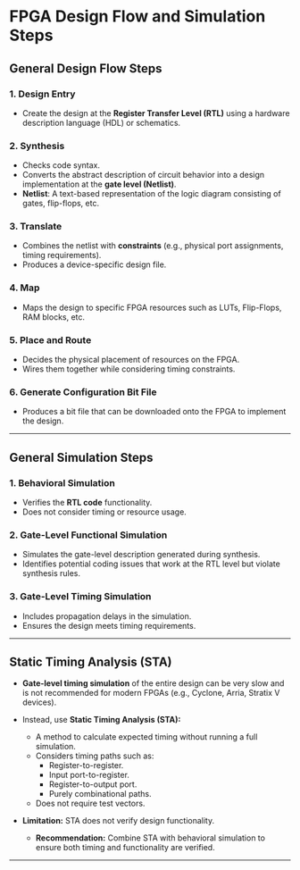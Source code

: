 # FPGA Design Flow and Simulation Steps

## General Design Flow Steps

### 1. **Design Entry**
- Create the design at the **Register Transfer Level (RTL)** using a hardware description language (HDL) or schematics.

### 2. **Synthesis**
- Checks code syntax.
- Converts the abstract description of circuit behavior into a design implementation at the **gate level (Netlist)**.
- **Netlist**: A text-based representation of the logic diagram consisting of gates, flip-flops, etc.

### 3. **Translate**
- Combines the netlist with **constraints** (e.g., physical port assignments, timing requirements).
- Produces a device-specific design file.

### 4. **Map**
- Maps the design to specific FPGA resources such as LUTs, Flip-Flops, RAM blocks, etc.

### 5. **Place and Route**
- Decides the physical placement of resources on the FPGA.
- Wires them together while considering timing constraints.

### 6. **Generate Configuration Bit File**
- Produces a bit file that can be downloaded onto the FPGA to implement the design.

---

## General Simulation Steps

### 1. **Behavioral Simulation**
- Verifies the **RTL code** functionality.
- Does not consider timing or resource usage.

### 2. **Gate-Level Functional Simulation**
- Simulates the gate-level description generated during synthesis.
- Identifies potential coding issues that work at the RTL level but violate synthesis rules.

### 3. **Gate-Level Timing Simulation**
- Includes propagation delays in the simulation.
- Ensures the design meets timing requirements.

---

## Static Timing Analysis (STA)

- **Gate-level timing simulation** of the entire design can be very slow and is not recommended for modern FPGAs (e.g., Cyclone, Arria, Stratix V devices).

- Instead, use **Static Timing Analysis (STA):**
  - A method to calculate expected timing without running a full simulation.
  - Considers timing paths such as:
    - Register-to-register.
    - Input port-to-register.
    - Register-to-output port.
    - Purely combinational paths.
  - Does not require test vectors.

- **Limitation:** STA does not verify design functionality.
  - **Recommendation:** Combine STA with behavioral simulation to ensure both timing and functionality are verified.

---
